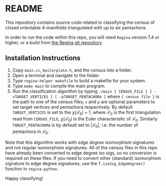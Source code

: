 # README
This repository contains source code related to classifying the census of closed orientable 4-manifolds triangulated with up to six pentachora.

In order to run the code within this repo, you will need `Regina` version 7.4 or higher, or a build from [the Regina git repository](https://github.com/regina-normal/regina).

## Installation Instructions

1. Copy `main.cc`, `boilerplate.h`, and the census into a folder.
3. Open a terminal and navigate to the folder.
4. Type `regina-helper makefile` to build a makefile for your system.
5. Type `make main` to compile the main program.
6. Run the classification algorithm by typing `./main { CENSUS_FILE } [ -vTARGET_VERTICES ] [ -pTARGET_PENTACHORA ]` where `{ census file }` is the path to one of the census files; `v` and `p` are optional parameters to set target vertices and pentachora respectively. 
By default `TARGET_VERTICES` is set to the $\chi(\mathcal{T}_0) + 1$, where $\mathcal{T}_0$ is the first triangulation read from `CENSUS_FILE`, $\chi(\mathcal{T_0})$ is the Euler characteristic of $\mathcal{T}_0$. Similarly `TARGET_PENTACHORA` is by default set to $|\mathcal{T}_0|$, i.e. the number of pentachora in $\mathcal{T_0}$.

Note that this algorithm works with *edge degree* isomorphism signatures and not regular isomorphism signatures. 
All of the census files in this repo have already been converted to edge degree iso sigs, so no conversion is required on these files.
If you need to convert other (standard) isomorphism signature to edge degree signatures, use the `T.isoSig_EdgeDegree()` function in `regina-python`.

Happy classifying!
